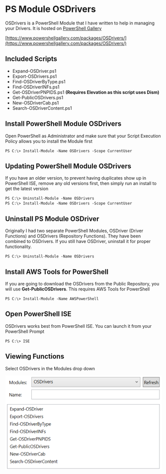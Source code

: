 # PS Module OSDrivers

OSDrivers is a PowerShell Module that I have written to help in managing your Drivers. It is hosted on [PowerShell Gallery](https://www.powershellgallery.com/)

[https://www.powershellgallery.com/packages/OSDrivers/](https://www.powershellgallery.com/packages/OSDrivers/)

## Included Scripts

* Expand-OSDriver.ps1
* Export-OSDrivers.ps1
* Find-OSDriverByType.ps1
* Find-OSDriverINFs.ps1
* Get-OSDriverPNPIDS.ps1 **\(Requires Elevation as this script uses Dism\)**
* Get-PublicOSDrivers.ps1
* New-OSDriverCab.ps1
* Search-OSDriverContent.ps1

## Install PowerShell Module OSDrivers

Open PowerShell as Administrator and make sure that your Script Execution Policy allows you to install the Module first

```text
PS C:\> Install-Module -Name OSDrivers -Scope CurrentUser
```

## Updating PowerShell Module OSDrivers

If you have an older version, to prevent having duplicates show up in PowerShell ISE, remove any old versions first, then simply run an install to get the latest version

```text
PS C:\> Uninstall-Module -Name OSDrivers
PS C:\> Install-Module -Name OSDrivers -Scope CurrentUser
```

## Uninstall PS Module OSDriver

Originally I had two separate PowerShell Modules, OSDriver \(Driver Functions\) and OSDrivers \(Repository Functions\). They have been combined to OSDrivers. If you still have OSDriver, uninstall it for proper functionality.

```text
PS C:\> Uninstall-Module -Name OSDrivers
```

## Install AWS Tools for PowerShell

If you are going to download the OSDrivers from the Public Repository, you will use **Get-PublicOSDrivers**. This requires AWS Tools for PowerShell

```text
PS C:\> Install-Module -Name AWSPowerShell
```

## Open PowerShell ISE

OSDrivers works best from PowerShell ISE. You can launch it from your PowerShell Prompt

```text
PS C:\> ISE
```

## Viewing Functions

Select OSDrivers in the Modules drop down

![](../../.gitbook/assets/2018-02-16_0-21-30.png)

